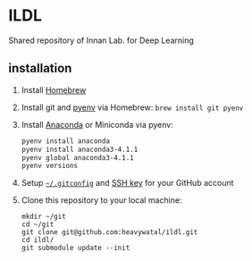 # ILDL
Shared repository of Innan Lab. for Deep Learning

## installation

1. Install [Homebrew](http://brew.sh/)

1. Install git and [pyenv](https://github.com/yyuu/pyenv) via Homebrew:
   `brew install git pyenv`

1. Install [Anaconda](https://docs.continuum.io/) or Miniconda via pyenv:

    ```sh
    pyenv install anaconda
    pyenv install anaconda3-4.1.1
    pyenv global anaconda3-4.1.1
    pyenv versions
    ```
1. Setup [`~/.gitconfig`](https://git-scm.com/book/ja/v1/%E4%BD%BF%E3%81%84%E5%A7%8B%E3%82%81%E3%82%8B-%E6%9C%80%E5%88%9D%E3%81%AEGit%E3%81%AE%E6%A7%8B%E6%88%90)
   and [SSH key](https://help.github.com/articles/adding-a-new-ssh-key-to-your-github-account/)
   for your GitHub account

1. Clone this repository to your local machine:

    ```
    mkdir ~/git
    cd ~/git
    git clone git@github.com:heavywatal/ildl.git
    cd ildl/
    git submodule update --init
    ```
